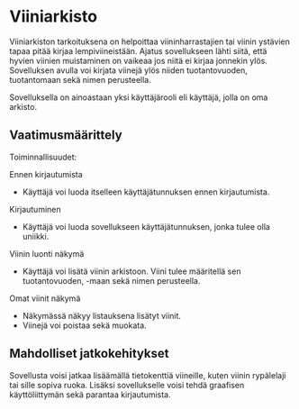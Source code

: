 # Viiniarkisto

Viiniarkiston tarkoituksena on helpoittaa viininharrastajien tai viinin ystävien tapaa pitää kirjaa lempiviineistään. 
Ajatus sovellukseen lähti siitä, että hyvien viinien muistaminen on vaikeaa jos niitä ei kirjaa jonnekin ylös. Sovelluksen avulla 
voi kirjata viinejä ylös niiden tuotantovuoden, tuotantomaan sekä nimen perusteella. 

Sovelluksella on ainoastaan yksi käyttäjärooli eli käyttäjä, jolla on oma arkisto. 

## Vaatimusmäärittely

Toiminnallisuudet: 

Ennen kirjautumista

- Käyttäjä voi luoda itselleen käyttäjätunnuksen ennen kirjautumista. 

Kirjautuminen

- Käyttäjä voi luoda sovellukseen käyttäjätunnuksen, jonka tulee olla uniikki. 

Viinin luonti näkymä

- Käyttäjä voi lisätä viinin arkistoon. Viini tulee määritellä sen tuotantovuoden, -maan sekä nimen perusteella. 

Omat viinit näkymä 

- Näkymässä näkyy listauksena lisätyt viinit. 
- Viinejä voi poistaa sekä muokata. 

## Mahdolliset jatkokehitykset

Sovellusta voisi jatkaa lisäämällä tietokenttiä viineille, kuten viinin rypälelaji tai sille sopiva ruoka. Lisäksi sovellukselle voisi 
tehdä graafisen käyttöliittymän sekä parantaa kirjautumista. 
